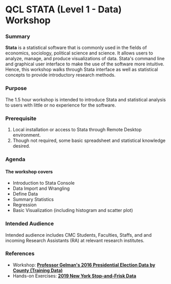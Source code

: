 # **QCL STATA (Level 1 - Data) Workshop**

### Summary

**Stata** is a statistical software that is commonly used in the fields of economics, sociology, political science and science.  It allows users to analyze, manage, and produce visualizations of data. Stata's command line and graphical user interface to make the use of the software more intuitive. Hence, this workshop walks through Stata interface as well as statistical concepts to provide introductory research methods.
 
### Purpose

The 1.5 hour workshop is intended to introduce Stata and statistical analysis to users with little or no experience for the software.

### Prerequisite
1. Local installation or access to Stata through Remote Desktop environment. 
1. Though not required, some basic spreadsheet and statistical knowledge desired.

### Agenda

#### The workshop covers
* Introduction to Stata Console
* Data Import and Wrangling
* Define Data
* Summary Statistics
* Regression
* Basic Visualization (including histogram and scatter plot)

### Intended Audience
Intended audience includes CMC Students, Faculties, Staffs, and and incoming Research Assistants (RA) at relevant research institutes.

### References
* Workshop: [**Professor Gelman's 2016 Presidential Election Data by County (Training Data)**](https://github.com/mgelman/data/blob/master/train.csv)
* Hands-on Exercises: [**2019 New York Stop-and-Frisk Data**](https://www.nyclu.org/en/stop-and-frisk-Data)
